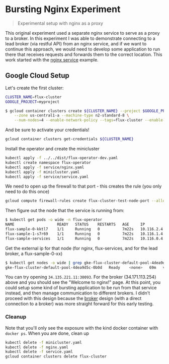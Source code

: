 # Bursting Nginx Experiment

> Experimental setup with nginx as a proxy

This original experiment used a separate nginx service to serve as a proxy to a broker.
In this experiment I was able to demonstrate connecting to a lead broker (via restful API)
from an nginx service, and if we want to continue this approach, we would need to develop
some application to run there that receives requests and forwards them to the correct location.
This work started with the [nginx service](../../services/sidecar/nginx/) example.

## Google Cloud Setup

Let's create the first cluster:

```bash
CLUSTER_NAME=flux-cluster
GOOGLE_PROJECT=myproject
```
```bash
$ gcloud container clusters create ${CLUSTER_NAME} --project $GOOGLE_PROJECT \
    --zone us-central1-a --machine-type n2-standard-8 \
    --num-nodes=4 --enable-network-policy --tags=flux-cluster --enable-intra-node-visibility
```

And be sure to activate your credentials!

```bash
gcloud container clusters get-credentials ${CLUSTER_NAME}
```
Install the operator and create the minicluster

```bash
kubectl apply -f ../../dist/flux-operator-dev.yaml
kubectl create namespace flux-operator
kubectl apply -f service/nginx.yaml
kubectl apply -f minicluster.yaml
kubectl apply -f service/service.yaml
```

We need to open up the firewall to that port - this creates the rule (you only need to do this once)

```bash
gcloud compute firewall-rules create flux-cluster-test-node-port --allow tcp:30093
```

Then figure out the node that the service is running from:

```bash
$ kubectl get pods -o wide -n flux-operator 
NAME                   READY   STATUS    RESTARTS   AGE     IP           NODE                                          NOMINATED NODE   READINESS GATES
flux-sample-0-kktl7    1/1     Running   0          7m22s   10.116.2.4   gke-flux-cluster-default-pool-4dea9d5c-0b0d   <none>           <none>
flux-sample-1-s7r69    1/1     Running   0          7m22s   10.116.1.4   gke-flux-cluster-default-pool-4dea9d5c-1h6q   <none>           <none>
flux-sample-services   1/1     Running   0          7m22s   10.116.0.4   gke-flux-cluster-default-pool-4dea9d5c-lc1h   <none>           <none>
```

Get the external ip for that node (for nginx, flux-services, and for the lead broker, a flux-sample-0-xx)

```bash
$ kubectl get nodes -o wide | grep gke-flux-cluster-default-pool-4dea9d5c-0b0d 
gke-flux-cluster-default-pool-4dea9d5c-0b0d   Ready    <none>   69m   v1.25.8-gke.500   10.128.0.83   34.171.113.254   Container-Optimized OS from Google   5.15.89+         containerd://1.6.18
```

You can try opening `34.135.221.11:30093`. For the broker (34.171.113.254) above and you should see the "Welcome to nginx!" page. 
At this point, you could setup some kind of bursting application to be run from that service instead,
and then manage communication to different brokers.  I didn't proceed with this design because the [broker](../broker) design
(with a direct connection to a broker) was more straight forward for this early testing.

### Cleanup

Note that you'll only see the exposure with the kind docker container with `docker ps`.
When you are done, clean up

```bash
kubectl delete -f minicluster.yaml
kubectl delete -f nginx.yaml
kubectl delete -f service.yaml
gcloud container clusters delete flux-cluster
```


